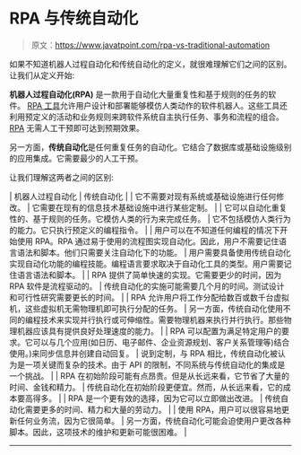 # RPA 与传统自动化

> 原文：<https://www.javatpoint.com/rpa-vs-traditional-automation>

如果不知道机器人过程自动化和传统自动化的定义，就很难理解它们之间的区别。让我们从定义开始:

**机器人过程自动化(RPA)** 是一款用于自动化大量重复性和基于规则的任务的软件。 [RPA 工具](https://www.javatpoint.com/rpa-tools)允许用户设计和部署能够模仿人类动作的软件机器人。这些工具还利用预定义的活动和业务规则来跨软件系统自主执行任务、事务和流程的组合。 [RPA](https://www.javatpoint.com/rpa) 无需人工干预即可达到预期效果。

另一方面，**传统自动化**是任何重复任务的自动化。它结合了数据库或基础设施级别的应用集成。它需要最少的人工干预。

让我们理解这两者之间的区别:

| 机器人过程自动化 | 传统自动化 |
| 它不需要对现有系统或基础设施进行任何修改。 | 它需要在现有的信息技术基础设施中进行某些定制。 |
| 它可以自动化重复性的、基于规则的任务。它模仿人类的行为来完成任务。 | 它不包括模仿人类行为的能力。它只执行预定义的编程指令。 |
| 用户可以在不知道任何编程的情况下开始使用 RPA。RPA 通过易于使用的流程图实现自动化。因此，用户不需要记住语言语法和脚本。他们只需要关注自动化下的功能。 | 用户需要具备使用传统自动化实现自动化功能的编程技能。编程语言要求取决于自动化工具的类型。用户需要记住语言语法和脚本。 |
| RPA 提供了简单快速的实现。它需要更少的时间，因为 RPA 软件是流程驱动的。 | 传统自动化的实施可能需要几个月的时间。测试设计和可行性研究需要更长的时间。 |
| RPA 允许用户将工作分配给数百或数千台虚拟机，这些虚拟机无需物理机即可执行分配的任务。 | 另一方面，传统自动化使用不同的编程技术来实现并行执行或可伸缩性。需要物理机器来执行并行执行。那些物理机器应该具有提供良好处理速度的能力。 |
| RPA 可以配置为满足特定用户的要求。它可以与几个应用(如日历、电子邮件、企业资源规划、客户关系管理等)结合使用。)来同步信息并创建自动回复。 | 说到定制，与 RPA 相比，传统自动化被认为是一项关键而复杂的技术。由于 API 的限制，不同系统与传统自动化的集成是一个挑战。 |
| RPA 在初始阶段可能有点昂贵。但是从长远来看，它节省了大量的时间、金钱和精力。 | 传统自动化在初始阶段更便宜。然而，从长远来看，它的成本要高得多。 |
| RPA 是一个更有效的选择，因为它可以立即做出改进。 | 传统自动化需要更多的时间、精力和大量的劳动力。 |
| 使用 RPA，用户可以很容易地更新任何业务流，因为它很简单。 | 另一方面，传统自动化可能会迫使用户更改各种脚本。因此，这项技术的维护和更新可能很困难。 |

* * *